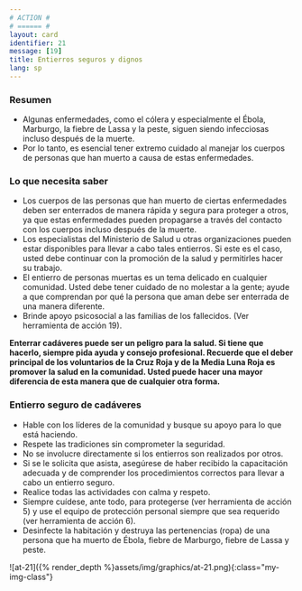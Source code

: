 ```yaml
---
# ACTION #
# ====== #
layout: card
identifier: 21
message: [19]
title: Entierros seguros y dignos
lang: sp
---
```


### Resumen

- Algunas enfermedades, como el cólera y especialmente el Ébola<a class="crosslink" href="{% render_depth %}{% render_link disease|17 %}"><i class="fas fa-external-link-alt" aria-hidden="true"></i></a>, Marburgo<a class="crosslink" href="{% render_depth %}{% render_link disease|19 %}"><i class="fas fa-external-link-alt" aria-hidden="true"></i></a>, la fiebre de Lassa<a class="crosslink" href="{% render_depth %}{% render_link disease|18 %}"><i class="fas fa-external-link-alt" aria-hidden="true"></i></a> y la peste<a class="crosslink" href="{% render_depth %}{% render_link disease|20 %}"><i class="fas fa-external-link-alt" aria-hidden="true"></i></a>, siguen siendo infecciosas incluso después de la muerte.
- Por lo tanto, es esencial tener extremo cuidado al manejar los cuerpos de personas que han muerto a causa de estas enfermedades.

### Lo que necesita saber
- Los cuerpos de las personas que han muerto de ciertas enfermedades deben ser enterrados de manera rápida y segura para proteger a otros, ya que estas enfermedades pueden propagarse a través del contacto con los cuerpos incluso después de la muerte.
- Los especialistas del Ministerio de Salud u otras organizaciones pueden estar disponibles para llevar a cabo tales entierros. Si este es el caso, usted debe continuar con la promoción de la salud y permitirles hacer su trabajo.
- El entierro de personas muertas es un tema delicado en cualquier comunidad. Usted debe tener cuidado de no molestar a la gente; ayude a que comprendan por qué la persona que aman debe ser enterrada de una manera diferente.
- Brinde apoyo psicosocial a las familias de los fallecidos. (Ver herramienta de acción 19<a class="crosslink" href="{% render_depth %}{% render_link action|19 %}"><i class="fas fa-external-link-alt" aria-hidden="true"></i></a>).

**Enterrar cadáveres puede ser un peligro para la salud. Si tiene que hacerlo, siempre pida ayuda y consejo profesional. Recuerde que el deber principal de los voluntarios de la Cruz Roja y de la Media Luna Roja es promover la salud en la comunidad. Usted puede hacer una mayor diferencia de esta manera que de cualquier otra forma.**
 
### Entierro seguro de cadáveres
- Hable con los líderes de la comunidad y busque su apoyo para lo que está haciendo.
- Respete las tradiciones sin comprometer la seguridad.
- No se involucre directamente si los entierros son realizados por otros.
- Si se le solicita que asista, asegúrese de haber recibido la capacitación adecuada y de comprender los procedimientos correctos para llevar a cabo un entierro seguro.
- Realice todas las actividades con calma y respeto.
- Siempre cuídese, ante todo, para protegerse (ver herramienta de acción 5<a class="crosslink" href="{% render_depth %}{% render_link action|5 %}"><i class="fas fa-external-link-alt" aria-hidden="true"></i></a>) y use el equipo de protección personal siempre que sea requerido (ver herramienta de acción 6<a class="crosslink" href="{% render_depth %}{% render_link action|6 %}"><i class="fas fa-external-link-alt" aria-hidden="true"></i></a>).
- Desinfecte la habitación y destruya las pertenencias (ropa) de una persona que ha muerto de Ébola, fiebre de Marburgo, fiebre de Lassa y peste.

![at-21]({% render_depth %}assets/img/graphics/at-21.png){:class="my-img-class"}
